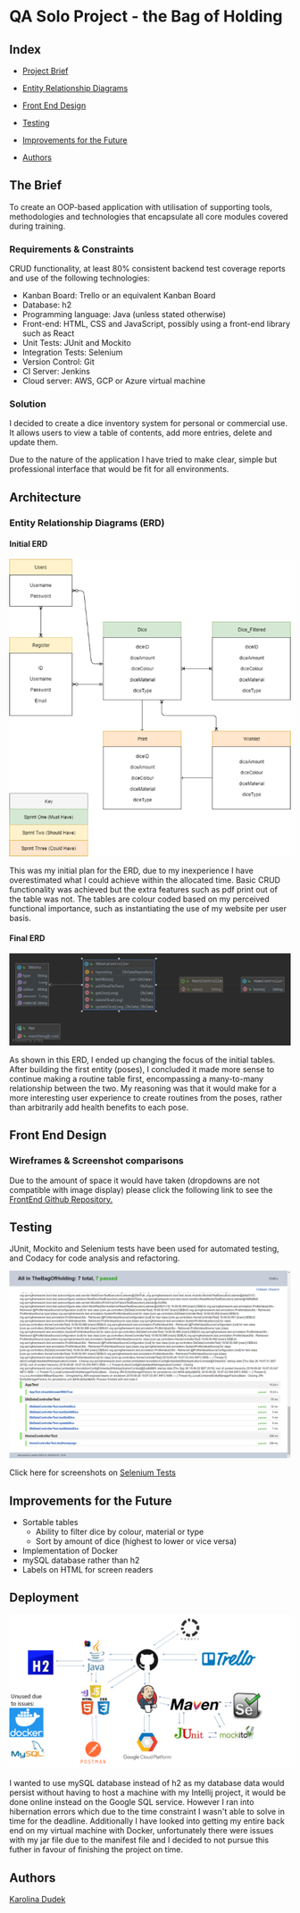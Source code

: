 # QA Solo Project - the Bag of Holding


## Index

* [Project Brief](#brief)
   
* [Entity Relationship Diagrams](#ERD)
     
* [Front End Design](#FE)

* [Testing](#testing)

* [Improvements for the Future](#improve)

* [Authors](#auth)

<a name="brief"></a>
## The Brief

To create an OOP-based application with utilisation of supporting tools, methodologies and technologies that encapsulate all core modules covered during training.

### Requirements & Constraints
CRUD functionality, at least 80% consistent backend test coverage reports and use of the following technologies:
* Kanban Board: Trello or an equivalent Kanban Board
* Database: h2
* Programming language: Java (unless stated otherwise)
* Front-end: HTML, CSS and JavaScript, possibly using a front-end library such as React
* Unit Tests: JUnit and Mockito
* Integration Tests: Selenium
* Version Control: Git
* CI Server: Jenkins
* Cloud server: AWS, GCP or Azure virtual machine

### Solution

I decided to create a dice inventory system for personal or commercial use. It allows users to view a table of contents, add more entries, delete and update them.

Due to the nature of the application I have tried to make clear, simple but professional interface that would be fit for all environments. 

<a name="architecture"></a>
## Architecture
<a name="ERD"></a>
### Entity Relationship Diagrams (ERD)
#### Initial ERD
![Proposed ERD](/Documentation/ERD_Proposed.png "Proposed Entity Relationship Diagram")

This was my initial plan for the ERD, due to my inexperience I have overestimated what I could achieve within the allocated time. Basic CRUD functionality was achieved but the extra features such as pdf print out of the table was not. The tables are colour coded based on my perceived functional importance, such as instantiating the use of my website per user basis. 

#### Final ERD
![Final ERD](/Documentation/ERD_Final.png "Final Entity Relationship Diagram")



As shown in this ERD, I ended up changing the focus of the initial tables. After building the first entity (poses), I concluded it made more sense to continue making a routine table first, encompassing a many-to-many relationship between the two. My reasoning was that it would make for a more interesting user experience to create routines from the poses, rather than arbitrarily add health benefits to each pose.

<a name="FE"></a>
## Front End Design
### Wireframes & Screenshot comparisons

Due to the amount of space it would have taken (dropdowns are not compatible with image display) please click the following link to see the [FrontEnd Github Repository.](https://github.com/Kanimi/theBagofHoldingFrontEnd)

<a name="testing"></a>
## Testing

JUnit, Mockito and Selenium tests have been used for automated testing, and Codacy for code analysis and refactoring.

![JUnit/Mockito Report](/Documentation/JUnit_Mockito_Report.png "JUnit/Mockito Report")

Click here for screenshots on [Selenium Tests](https://github.com/Kanimi/theBagofHoldingSelenium)

<a name="improve"></a>
## Improvements for the Future

* Sortable tables 
    * Ability to filter dice by colour, material or type
    * Sort by amount of dice (highest to lower or vice versa)
* Implementation of Docker
* mySQL database rather than h2
* Labels on HTML for screen readers

<a name="depl"></a>
## Deployment

![Deployment Pipeline](/Documentation/CI_pipeline.png "Continuous Integration Pipeline")

I wanted to use mySQL database instead of h2 as my database data would persist without having to host a machine with my Intellij project, it would be done online instead on the Google SQL service. However I ran into hibernation errors which due to the time constraint I wasn't able to solve in time for the deadline. Additionally I have looked into getting my entire back end on my virtual machine with Docker, unfortunately there were issues with my jar file due to the manifest file and I decided to not pursue this futher in favour of finishing the project on time. 

<a name="auth"></a>
## Authors

[Karolina Dudek](https://www.linkedin.com/in/karolina-dudek97/)
